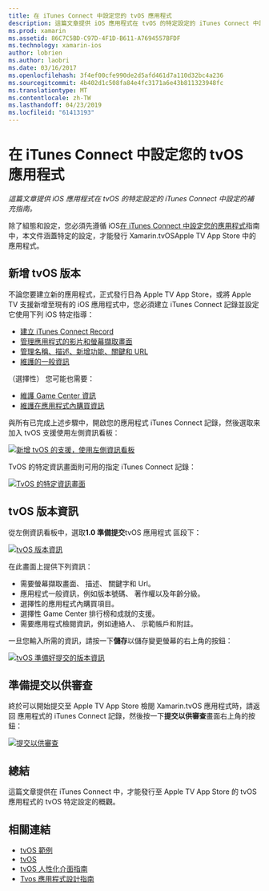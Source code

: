 ```yaml
---
title: 在 iTunes Connect 中設定您的 tvOS 應用程式
description: 這篇文章提供 iOS 應用程式在 tvOS 的特定設定的 iTunes Connect 中設定的補充指南。
ms.prod: xamarin
ms.assetid: 86C7C5BD-C97D-4F1D-B611-A7694557BFDF
ms.technology: xamarin-ios
author: lobrien
ms.author: laobri
ms.date: 03/16/2017
ms.openlocfilehash: 3f4ef00cfe990de2d5afd461d7a110d32bc4a236
ms.sourcegitcommit: 4b402d1c508fa84e4fc3171a6e43b811323948fc
ms.translationtype: MT
ms.contentlocale: zh-TW
ms.lasthandoff: 04/23/2019
ms.locfileid: "61413193"
---
```

# <a name="configure-your-tvos-app-in-itunes-connect"></a>在 iTunes Connect 中設定您的 tvOS 應用程式

_這篇文章提供 iOS 應用程式在 tvOS 的特定設定的 iTunes Connect 中設定的補充指南。_


除了組態和設定，您必須先遵循 iOS[在 iTunes Connect 中設定您的應用程式](~/ios/deploy-test/app-distribution/app-store-distribution/itunesconnect.md)指南中，本文件涵蓋特定的設定，才能發行 Xamarin.tvOSApple TV App Store 中的應用程式。

<a name="Adding-a-tvOS-Release-Version" />

## <a name="adding-a-tvos-release-version"></a>新增 tvOS 版本

不論您要建立新的應用程式，正式發行日為 Apple TV App Store，或將 Apple TV 支援新增至現有的 iOS 應用程式中，您必須建立 iTunes Connect 記錄並設定它使用下列 iOS 特定指導：

- [建立 iTunes Connect Record](~/ios/deploy-test/app-distribution/app-store-distribution/itunesconnect.md#creating)
- [管理應用程式的影片和螢幕擷取畫面](~/ios/deploy-test/app-distribution/app-store-distribution/itunesconnect.md#managing)
- [管理名稱、描述、新增功能、關鍵和 URL](~/ios/deploy-test/app-distribution/app-store-distribution/itunesconnect.md#metadata)
- [維護的一般資訊](~/ios/deploy-test/app-distribution/app-store-distribution/itunesconnect.md#general)

（選擇性） 您可能也需要：

- [維護 Game Center 資訊](~/ios/deploy-test/app-distribution/app-store-distribution/itunesconnect.md#game-center)
- [維護在應用程式內購買資訊](~/ios/deploy-test/app-distribution/app-store-distribution/itunesconnect.md#iap)

與所有已完成上述步驟中，開啟您的應用程式 iTunes Connect 記錄，然後選取来加入 tvOS 支援使用左側資訊看板：

[![](itunes-connect-images/connect01.png "新增 tvOS 的支援，使用左側資訊看板")](itunes-connect-images/connect01.png#lightbox)

TvOS 的特定資訊畫面則可用的指定 iTunes Connect 記錄：

[![](itunes-connect-images/connect02.png "TvOS 的特定資訊畫面")](itunes-connect-images/connect02.png#lightbox)

<a name="tvOS-Version-Information" />

## <a name="tvos-version-information"></a>tvOS 版本資訊

從左側資訊看板中，選取**1.0 準備提交**tvOS 應用程式 區段下：

[![](itunes-connect-images/connect03.png "tvOS 版本資訊")](itunes-connect-images/connect03.png#lightbox)

在此畫面上提供下列資訊：

- 需要螢幕擷取畫面、 描述、 關鍵字和 Url。
- 應用程式一般資訊，例如版本號碼、 著作權以及年齡分級。
- 選擇性的應用程式內購買項目。
- 選擇性 Game Center 排行榜和成就的支援。
- 需要應用程式檢閱資訊，例如連絡人、 示範帳戶和附註。

一旦您輸入所需的資訊，請按一下**儲存**以儲存變更螢幕的右上角的按鈕：

[![](itunes-connect-images/connect04.png "tvOS 準備好提交的版本資訊")](itunes-connect-images/connect04.png#lightbox)

<a name="Submitting-for-Review" />

## <a name="preparing-to-submit-for-review"></a>準備提交以供審查

終於可以開始提交至 Apple TV App Store 檢閱 Xamarin.tvOS 應用程式時，請返回 應用程式的 iTunes Connect 記錄，然後按一下**提交以供審查**畫面右上角的按鈕：

[![](itunes-connect-images/connect05.png "提交以供審查")](itunes-connect-images/connect05.png#lightbox)

<a name="Summary" />

## <a name="summary"></a>總結

這篇文章提供在 iTunes Connect 中，才能發行至 Apple TV App Store 的 tvOS 應用程式的 tvOS 特定設定的概觀。



## <a name="related-links"></a>相關連結

- [tvOS 範例](https://developer.xamarin.com/samples/tvos/all/)
- [tvOS](https://developer.apple.com/tvos/)
- [tvOS 人性化介面指南](https://developer.apple.com/tvos/human-interface-guidelines/)
- [Tvos 應用程式設計指南](https://developer.apple.com/library/prerelease/tvos/documentation/General/Conceptual/AppleTV_PG/)
